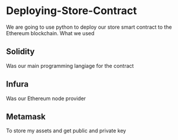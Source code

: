 # Deploying-Store-Contract
We are going to use python to deploy our store smart contract to the Ethereum blockchain. What we used 
## Solidity
Was our main programming langiage for the contract
## Infura
Was our Ethereum node provider
## Metamask 
To store my assets and get public and private key
